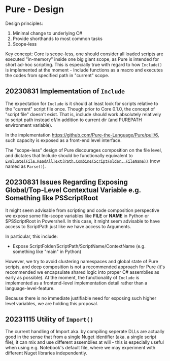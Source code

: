 # Pure - Design

Design principles:

1. Minimal change to underlying C#
2. Provide shorthands to most common tasks
3. Scope-less

Key concept: Core is scope-less, one should consider all loaded scripts are executed "in-memory" inside one big giant scope, as Pure is intended for short ad-hoc scripting. This is especially true with regard to how `Include()` is implemented at the moment - Include functions as a macro and executes the codes from specified path in "current" scope.

## 20230831 Implementation of `Include`

The expectation for `Include` is it should at least look for scripts relative to the "current" script file once. Though prior to Core 0.1.0, the concept of "script file" doesn't exist. That is, include should work absolutely relatively to script path instead of/in addition to current dir (and PUREPATH environment variable).

In the implementation https://github.com/Pure-the-Language/Pure/pull/6, such capacity is exposed as a front-end level interface.

The "scope-less" design of Pure discourages composition on the file level, and dictates that Include should be functionally equivalent to ~~`Evaluate(File.ReadAllText(Path.Combine(ScriptFolder, FileName))`~~ (now named as `Parse()`).

## 20230831 Issues Regarding Exposing Global/Top-Level Contextual Variable e.g. Something like PSScriptRoot

It might seem advisable from scripting and code composition perspective we expose some file-scope variables like __FILE__ or __NAME__ in Python or $PSScriptRoot in Powershell. In this case, it might seem advisable to have access to ScriptPath just like we have access to Arguments.

In particular, this include:

* Expose ScriptFolder/ScriptPath/ScriptName/ContextName (e.g. something like "main" in Python)

However, we try to avoid clustering namespaces and global state of Pure scripts, and deep composition is not a recommended approach for Pure (it's recommended we encapsulate shared logic into proper C# assemblies as early as possible). At the moment, the functionality of `Include` is implemented as a frontend-level implementation detail rather than a language-level-feature.

Because there is no immediate justifiable need for exposing such higher level variables, we are holding this proposal.

## 20231115 Utility of `Import()`

The current handling of Import aka. by compiling seperate DLLs are actually good in the sense that from a single Nuget identifier (aka. a single script file), it can mix and use different assemblies at will - this is especially useful when using e.g. Notebook's default file, where we may experiment with different Nuget libraries independently.
